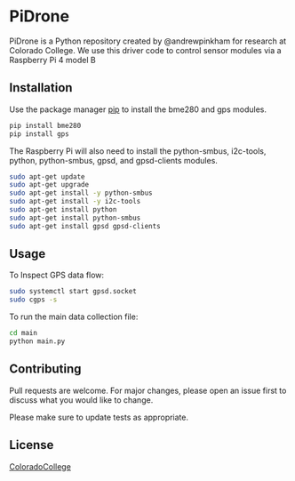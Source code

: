# PiDrone

PiDrone is a Python repository created by @andrewpinkham for research at Colorado College. We use this driver code to control sensor modules via a Raspberry Pi 4 model B

## Installation

Use the package manager [pip](https://pip.pypa.io/en/stable/) to install the bme280 and gps modules.

```bash
pip install bme280
pip install gps
```

The Raspberry Pi will also need to install the python-smbus, i2c-tools, python, python-smbus, gpsd, and gpsd-clients modules.

```bash
sudo apt-get update
sudo apt-get upgrade
sudo apt-get install -y python-smbus
sudo apt-get install -y i2c-tools
sudo apt-get install python
sudo apt-get install python-smbus
sudo apt-get install gpsd gpsd-clients
```

## Usage

To Inspect GPS data flow:

```bash
sudo systemctl start gpsd.socket
sudo cgps -s
```

To run the main data collection file:

```bash
cd main
python main.py
```

## Contributing
Pull requests are welcome. For major changes, please open an issue first to discuss what you would like to change.

Please make sure to update tests as appropriate.

## License
[ColoradoCollege](https://www.coloradocollege.edu/)
